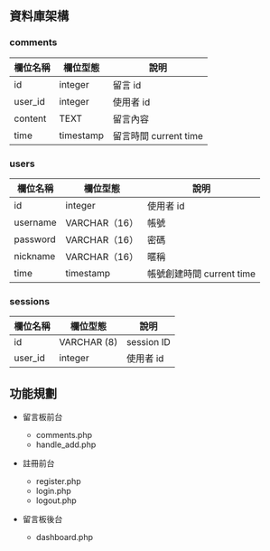 ## 資料庫架構

### comments

| 欄位名稱 | 欄位型態 | 說明 |
|----------|----------|------|
| id | integer | 留言 id |
| user_id | integer | 使用者 id  
| content | TEXT | 留言內容 | 
| time | timestamp | 留言時間 current time |


### users 

| 欄位名稱 | 欄位型態 | 說明 |
|----------|----------|------|
| id | integer | 使用者 id |
| username | VARCHAR（16）| 帳號 |
| password | VARCHAR（16） | 密碼 | 
| nickname | VARCHAR（16）| 暱稱 | 
| time | timestamp | 帳號創建時間 current time |

### sessions

| 欄位名稱 | 欄位型態 | 說明 |
|----------|----------|------|
| id | VARCHAR (8) | session ID |
| user_id | integer | 使用者 id   |

## 功能規劃

- 留言板前台
  - comments.php
  - handle_add.php

- 註冊前台
  - register.php
  - login.php
  - logout.php

- 留言板後台
  - dashboard.php



